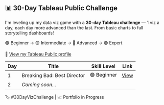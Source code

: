 ## 📊 30-Day Tableau Public Challenge

I'm leveling up my data viz game with a **30-day Tableau challenge** — 1 viz a day, each day more advanced than the last. From basic charts to full storytelling dashboards!

🟢 Beginner → 🟡 Intermediate → 🔵 Advanced → 🟣 Expert

🔗 [View my Tableau Public profile]([https://public.tableau.com/app/profile/your_username](https://public.tableau.com/app/profile/siddhant.mene4865/vizzes))

| Day | Title | Skill Level | Link |
|-----|-------|-------------|------|
| 1   | Breaking Bad: Best Director | 🟢 Beginner | [View](#) |
| 2   | _Coming soon..._ |  |  |

🏷️ #30DayVizChallenge | 📈 Portfolio in Progress

